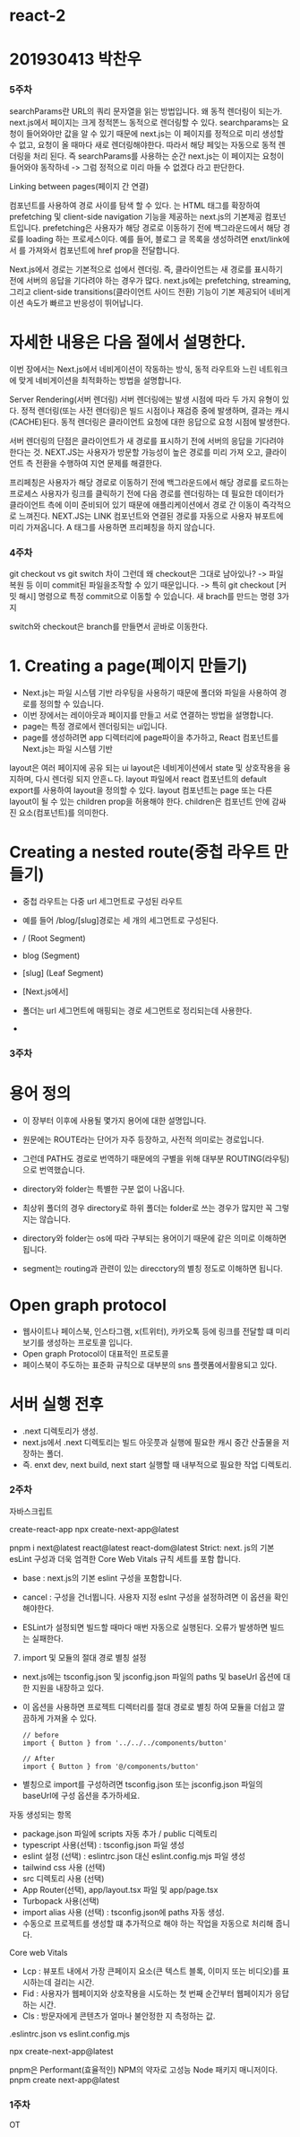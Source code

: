 # react-2

# 201930413 박찬우
### 5주차

searchParams란
URL의 쿼리 문자열을 읽는 방법입니다.
왜 동적 렌더링이 되는가.
next.js에서 페이지는 크게 정적똔느 동적으로 렌더링할 수 있다.
searchparams는 요청이 들어와야만 값을 알 수 있기 때문에 next.js는 이 페이지를 정적으로 미리 생성할 수 없고, 요청이 올 때마다 새로 렌더링해야한다.
따라서 해당 페잊는 자동으로 동적 렌더링을 처리 된다.
즉 searchParams를 사용하는 순간 next.js는 이 페이지는 요청이 들어와야 동작하네 -> 그럼 정적으로 미리 마들 수 없겠다 라고  판단한다.

Linking between pages(페이지 간 연결)
<Link> 컴포넌트를 사용하여 경로 사이를 탐색 할 수 있다.
<Link>는 HTML <a> 태그를 확장하여 prefetching 및 client-side navigation 기능을 제공하는 next.js의 기본제공 컴포넌트입니다.
prefetching은 사용자가 해당 경로로 이동하기 전에 백그라운드에서 해당 경로를 loading 하는 프로세스이다.
예를 들어, 블로그 글 목록을 생성하려면 enxt/link에서 <Link>를 가져와서 컴포넌트에 href prop을 전달합니다.

Next.js에서 경로는 기본적으로 섭에서 렌더링.
즉, 클라이언트는 새 경로를 표시하기 전에 서버의 응답을 기다려야 하는 경우가 많다.
next.js에는 prefetching, streaming, 그리고 client-side transitions(클라이언트 사이드 전환) 기능이 기본 제공되어 네비게이션 속도가 빠르고 반응성이 뛰어납니다.
# 자세한 내용은 다음 절에서 설명한다.

이번 장에서는 Next.js에서 네비게이션이 작동하는 방식, 동적 라우트와 느린 네트워크에 맞게 네비게이션을 최적화하는 방법을 설명합니다.

Server Rendering(서버 렌더링)
서버 렌더링에는 발생 시점에 따라 두 가지 유형이 있다.
정적 렌더링(또는 사전 렌더링)은 빌드 시점이나 재검증 중에 발생하며, 결과는 캐시(CACHE)된다.
동적 렌더링은 클라이언트 요청에 대한 응답으로 요청 시점에 발생한다.

서버 렌더링의 단점은 클라이언트가 새 경로를 표시하기 전에 서버의 응답을 기다려야 한다는 것.
NEXT.JS는 사용자가 방문할 가능성이 높은 경로를 미리 가져 오고, 클라이언트 측 전환을 수행하여 지연 문제를 해결한다.

프리페칭은 사용자가 해당 경로로 이동하기 전에 백그라운드에서 해당 경로를 로드하는 프로세스
사용자가 링크를 클릭하기 전에 다음 경로를 렌더링하는 데 필요한 데이터가 클라이언트 측에 이미 준비되어 있기 때문에 애플리케이션에서 경로 간 이동이 즉각적으로 느껴진다.
NEXT.JS는 LINK 컴포넌트와 연결된 경로를 자동으로 사용자 뷰포트에 미리 가져옵니다.
A 태그를 사용하면 프리페칭을 하지 않습니다.

### 4주차

git checkout vs git switch 차이
그런데 왜 checkout은 그대로 남아있나?
-> 파일 복원 등 이미 commit된 파일을조작할 수 있기 때문입니다.
-> 특히 git checkout [커밋 해시] 명령으로 특정 commit으로 이동할 수 있습니다.
새 brach를 만드는 명령 3가지

switch와 checkout은 branch를 만들면서 곧바로 이동한다.

# 1. Creating a page(페이지 만들기)
- Next.js는 파일 시스템 기반 라우팅을 사용하기 때문에 폴더와 파일을 사용하여 경로를 정의할 수 있습니다.
- 이번 장에서는 레이아웃과 페이지를 만들고 서로 연결하는 방법을 설명합니다.
- page는 특정 경로에서 렌더링되는 ui입니다.
- page를 생성하려면 app 디렉터리에 page파이을 추가하고, React 컴포넌트를 
Next.js는 파일 시스템 기반

layout은 여러 페이지에 공유 되는 ui
layout은 네비게이션에서 state 및 상호작용을 융지하며, 다시 렌더링 되지 안흔ㄴ다.
layout 파일에서 react 컴포넌트의 default export를 사용하여 layout을 정의할 수 있다.
layout 컴포넌트는 page 또는 다른 layout이 될 수 있는 children prop을 허용해야 한다.
children은 컴포넌트 안에 감싸진 요소(컴포넌트)를 의미한다.

# Creating a nested route(중첩 라우트 만들기)
- 중첩 라우트는 다중 url 세그먼트로 구성된 라우트
- 예를 들어 /blog/[slug]경로는 세 개의 세그먼트로 구성된다.
- / (Root Segment)
- blog (Segment)
- [slug] (Leaf Segment)

- [Next.js에서]
- 폴더는 url 세그먼트에 매핑되는 경로 세그먼트로 정리되는데 사용한다.

- 



### 3주차
# 용어 정의
- 이 장부터 이후에 사용될 몇가지 용어에 대한 설명입니다.
- 원문에는 ROUTE라는 단어가 자주 등장하고, 사전적 의미로는 경로입니다.
- 그런데 PATH도 경로로 번역하기 때문에의 구별을 위해 대부분 ROUTING(라우팅)으로 번역했습니다.

- directory와 folder는 특별한 구분 없이 나옵니다.
- 최상위 폴더의 경우 directory로 하위 폴더는 folder로 쓰는 경우가 많지만 꼭 그렇지는 않습니다.
- directory와 folder는 os에 따라 구부되는 용어이기 때문에 같은 의미로 이해하면 됩니다.
- segment는 routing과 관련이 있는 direcctory의 별칭 정도로 이해하면 됩니다.

# Open graph protocol
- 웹사이트나 페이스북, 인스타그램, x(트위터), 카카오톡 등에 링크를 전달할 떄 미리보기를 생성하는 프로토콜 입니다.
- Open graph Protocol이 대표적인 프로토콜
- 페이스북이 주도하는 표준화 규칙으로 대부분의 sns 플랫폼에서활용되고 있다.

# 서버 실행 전후
- .next 디렉토리가 생성.
- next.js에서 .next 디렉토리는 빌드 아웃풋과 실행에 필요한 캐시 중간 산출물을 저장하는 폴더.
- 즉. enxt dev, next build, next start 실행할 때 내부적으로 필요한 작업 디렉토리.

### 2주차
자바스크립트

create-react-app
npx create-next-app@latest

pnpm i next@latest react@latest react-dom@latest
Strict: next. js의 기본 esLint 구성과 더욱 엄격한 Core Web Vitals 규칙 세트를 포함 합니다.
- base : next.js의 기본 eslint 구성을 포함합니다.
- cancel : 구성을 건너뜁니다. 사용자 지정 eslnt 구성을 설정하려면 이 옵션을 확인해야한다.

- ESLint가 설정되면 빌드할 때마다 매번 자동으로 실행된다. 오류가 발생하면 빌드는 실패한다.

7. import 및 모듈의 절대 경로 별칭 설정
 
  - next.js에는 tsconfig.json 및 jsconfig.json 파일의 paths 및 baseUrl 옵션에 대한 지원을 내장하고 있다.
  - 이 옵션을 사용하면 프로젝트 디렉터리를 절대 경로로 별칭 하여 모듈을 더쉽고 깔끔하게 가져올 수 있다.
 
    ```
    // before
    import { Button } from '../../../components/button'

    // After
    import { Button } from '@/components/button'
    ```
  - 별칭으로 import를 구성하려면 tsconfig.json 또는 jsconfig.json 파일의 baseUrl에 구성 옵션을 추가하세요.

자동 생성되는 항목
- package.json 파일에 scripts 자동 추가 / public 디렉토리
- typescript 사용(선택) : tsconfig.json 파일 생성
- eslint 설정 (선택) : eslintrc.json 대신 eslint.config.mjs 파일 생성
- tailwind css 사용 (선택)
- src 디렉토리 사용 (선택)
- App Router(선택), app/layout.tsx 파일 및 app/page.tsx
- Turbopack 사용(선택)
- import alias 사용 (선택) : tsconfig.json에 paths 자동 생성.
- 수동으로 프로젝트를 생성할 떄 추가적으로 해야 하는 작업을 자동으로 처리해 줍니다.

Core web Vitals
- Lcp : 뷰포트 내에서 가장 큰페이지 요소(큰 텍스트 블록, 이미지 또는 비디오)를 표시하는데 걸리는 시간.
- Fid : 사용자가 웹페이지와 상호작용을 시도하는 첫 번째 순간부터 웹페이지가 응답하는 시간.
- Cls : 방문자에게 콘텐츠가 얼마나 불안정한 지 측정하는 값.


.eslintrc.json vs eslint.config.mjs

npx create-next-app@latest

pnpm은 Performant(효율적인) NPM의 약자로 고성능 Node 패키지 매니저이다.
pnpm create next-app@latest


### 1주차
OT
